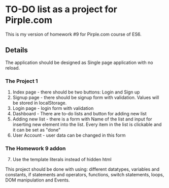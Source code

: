 # TO-DO list as a project for Pirple.com

This is my version of homework #9 for Pirple.com course of ES6. 

## Details

The application should be designed as Single page application with no reload. 

### The Project 1 
1. Index page - there should be two buttons: Login and Sign up
2. Signup page - there should be signup form with validation. Values will be stored in localStorage.
3. Login page - login form with validation
4. Dashboard - There are to-do lists and button for adding new list
5. Adding new list - there is a form with Name of the list and input for inserting new element into the list. Every item in the list is clickable and it can be set as "done"
6. User Account - user data can be changed in this form

### The Homework 9 addon
7. Use the template literals instead of hidden html 

This project should be done with using: different datatypes, variables and constants, if statements and operators, functions, switch statements, loops, DOM manipulation and Events.